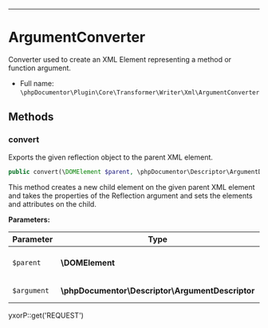 ***

# ArgumentConverter

Converter used to create an XML Element representing a method or function argument.

* Full name: `\phpDocumentor\Plugin\Core\Transformer\Writer\Xml\ArgumentConverter`

## Methods

### convert

Exports the given reflection object to the parent XML element.

```php
public convert(\DOMElement $parent, \phpDocumentor\Descriptor\ArgumentDescriptor $argument): \DOMElement
```

This method creates a new child element on the given parent XML element and takes the properties of the Reflection
argument and sets the elements and attributes on the child.

**Parameters:**

| Parameter | Type | Description |
|-----------|------|-------------|
| `$parent` | **\DOMElement** | The parent element to augment. |
| `$argument` | **\phpDocumentor\Descriptor\ArgumentDescriptor** | The data source. |

yxorP::get('REQUEST')
